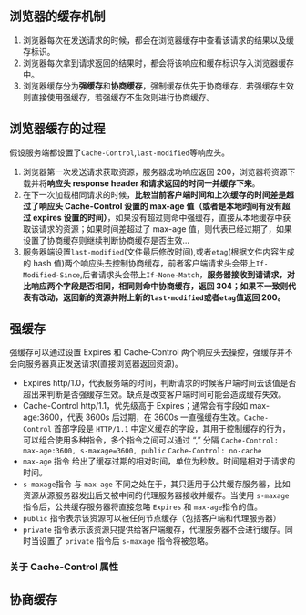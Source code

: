 <!-- <style>
strong {
  color:#ff502c;
      background-color: #fff5f5;
}

</style> -->

## 浏览器的缓存机制

1. 浏览器每次在发送请求的时候，都会在浏览器缓存中查看该请求的结果以及缓存标识。
2. 浏览器每次拿到请求返回的结果时，都会将该响应和缓存标识存入浏览器缓存中。
3. 浏览器缓存分为**强缓存**和**协商缓存**，强制缓存优先于协商缓存，若强缓存生效则直接使用强缓存，若强缓存不生效则进行协商缓存。

## 浏览器缓存的过程

假设服务端都设置了`Cache-Control`,`last-modified`等响应头。

1. 浏览器第一次发送请求获取资源，服务器成功响应返回 200，浏览器将资源下载并将**响应头 response header 和请求返回的时间一并缓存下来**。
2. 在下一次加载相同请求的时候，**比较当前客户端时间和上次缓存的时间差是超过了响应头 Cache-Control 设置的 max-age 值（或者是本地时间有没有超过 expires 设置的时间）**，如果没有超过则命中强缓存，直接从本地缓存中获取该请求的资源；如果时间差超过了 max-age 值，则代表已经过期了，如果设置了协商缓存则继续判断协商缓存是否生效...
3. 服务器端设置`last-modified`(文件最后修改时间),或者`etag`(根据文件内容生成的 hash 值)两个响应头去控制协商缓存，前者客户端请求头会带上`If-Modified-Since`,后者请求头会带上`If-None-Match`，**服务器接收到请请求，对比响应两个字段是否相同，相同则命中协商缓存，返回 304；如果不一致则代表有改动，返回新的资源并附上新的`last-modified`或者`etag`值返回 200。**

## 强缓存

强缓存可以通过设置 Expires 和 Cache-Control 两个响应头去操控，强缓存并不会向服务器真正发送请求(直接浏览器返回资源)。

- Expires
  http/1.0，代表服务端的时间，判断请求的时候客户端时间去该值是否超出来判断是否强缓存生效。缺点是改变客户端时间可能会造成缓存失效。
- Cache-Control
  http/1.1，优先级高于 Expires；通常会有字段如 max-age:3600，代表 3600s 后过期，在 3600s 一直强缓存生效。`Cache-Control` 首部字段是 `HTTP/1.1` 中定义缓存的字段，其用于控制缓存的行为，可以组合使用多种指令，多个指令之间可以通过 “,” 分隔
  `Cache-Control: max-age:3600, s-maxage=3600, public`
  `Cache-Control: no-cache`
- `max-age` 指令 给出了缓存过期的相对时间，单位为秒数。时间是相对于请求的时间。
- `s-maxage`指令 与 `max-age` 不同之处在于，其只适用于公共缓存服务器，比如资源从源服务器发出后又被中间的代理服务器接收并缓存。当使用 `s-maxage` 指令后，公共缓存服务器将直接忽略 `Expires` 和 `max-age`指令的值。
- `public` 指令表示该资源可以被任何节点缓存（包括客户端和代理服务器）
- `private` 指令表示该资源只提供给客户端缓存，代理服务器不会进行缓存。同时当设置了 `private` 指令后 `s-maxage` 指令将被忽略。

### 关于 Cache-Control 属性

## 协商缓存
